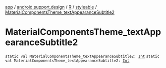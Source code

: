 [app](../../../index.md) / [android.support.design](../../index.md) / [R](../index.md) / [styleable](index.md) / [MaterialComponentsTheme_textAppearanceSubtitle2](./-material-components-theme_text-appearance-subtitle2.md)

# MaterialComponentsTheme_textAppearanceSubtitle2

`static val MaterialComponentsTheme_textAppearanceSubtitle2: `[`Int`](https://kotlinlang.org/api/latest/jvm/stdlib/kotlin/-int/index.html)
`static val MaterialComponentsTheme_textAppearanceSubtitle2: `[`Int`](https://kotlinlang.org/api/latest/jvm/stdlib/kotlin/-int/index.html)